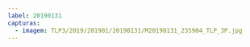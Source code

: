 ```yaml
---
label: 20190131
capturas:
  - imagem: TLP3/2019/201901/20190131/M20190131_235904_TLP_3P.jpg
---
```

